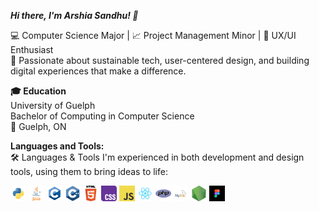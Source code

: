 ***Hi there, I'm Arshia Sandhu! 👋***

💻 Computer Science Major | 📈 Project Management Minor | 🎨 UX/UI Enthusiast
<br>🌱 Passionate about sustainable tech, user-centered design, and building digital experiences that make a difference.

**🎓 Education**
<br> University of Guelph
<br> Bachelor of Computing in Computer Science
<br> 📍 Guelph, ON


**Languages and Tools:**  
🛠️ Languages & Tools
I'm experienced in both development and design tools, using them to bring ideas to life:

<div align="left"> <code><img height="25" src="https://raw.githubusercontent.com/github/explore/main/topics/python/python.png" alt="Python"/></code> <code><img height="25" src="https://raw.githubusercontent.com/github/explore/main/topics/java/java.png" alt="Java"/></code> <code><img height="25" src="https://raw.githubusercontent.com/github/explore/main/topics/c/c.png" alt="C"/></code> <code><img height="25" src="https://raw.githubusercontent.com/github/explore/main/topics/cpp/cpp.png" alt="C++"/></code> <code><img height="25" src="https://raw.githubusercontent.com/github/explore/main/topics/html/html.png" alt="HTML"/></code> <code><img height="25" src="https://raw.githubusercontent.com/github/explore/main/topics/css/css.png" alt="CSS"/></code> <code><img height="25" src="https://raw.githubusercontent.com/github/explore/main/topics/javascript/javascript.png" alt="JavaScript"/></code> <code><img height="25" src="https://raw.githubusercontent.com/github/explore/main/topics/react/react.png" alt="React"/></code> <code><img height="25" src="https://raw.githubusercontent.com/github/explore/main/topics/php/php.png" alt="PHP"/></code> <code><img height="25" src="https://raw.githubusercontent.com/github/explore/main/topics/mysql/mysql.png" alt="MySQL"/></code> <code><img height="25" src="https://raw.githubusercontent.com/github/explore/main/topics/nodejs/nodejs.png" alt="Node.js"/></code> <code><img height="25" src="https://raw.githubusercontent.com/github/explore/main/topics/figma/figma.png" alt="Figma"/></code> </div>
 
